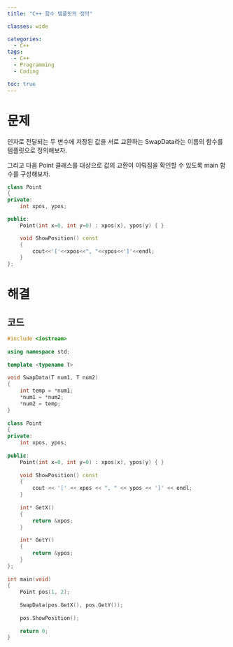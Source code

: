 ```yaml
---
title: "C++ 함수 템플릿의 정의"

classes: wide

categories:
  - C++
tags:
  - C++
  - Programming
  - Coding

toc: true
---
```


# 문제

인자로 전달되는 두 변수에 저장된 값을 서로 교환하는 SwapData라는 이름의 함수를 템플릿으로 정의해보자.

그리고 다음 Point 클래스를 대상으로 값의 교환이 이뤄짐을 확인할 수 있도록 main 함수를 구성해보자.


```cpp
class Point
{
private:
    int xpos, ypos;

public:
    Point(int x=0, int y=0) : xpos(x), ypos(y) { }

    void ShowPosition() const
    {
        cout<<'['<<xpos<<", "<<ypos<<']'<<endl;
    }
};
```

# 해결

## 코드

```cpp
#include <iostream>
 
using namespace std;
 
template <typename T>
 
void SwapData(T num1, T num2)
{
    int temp = *num1;
    *num1 = *num2;
    *num2 = temp;
}
 
class Point
{
private:
    int xpos, ypos;
 
public:
    Point(int x=0, int y=0) : xpos(x), ypos(y) { }
 
    void ShowPosition() const
    {
        cout << '[' << xpos << ", " << ypos << ']' << endl;
    }
 
    int* GetX()
    {
        return &xpos;
    }
 
    int* GetY()
    {
        return &ypos;
    }
};
 
int main(void)
{
    Point pos(1, 2);
    
    SwapData(pos.GetX(), pos.GetY());
 
    pos.ShowPosition();
 
    return 0;
}
```